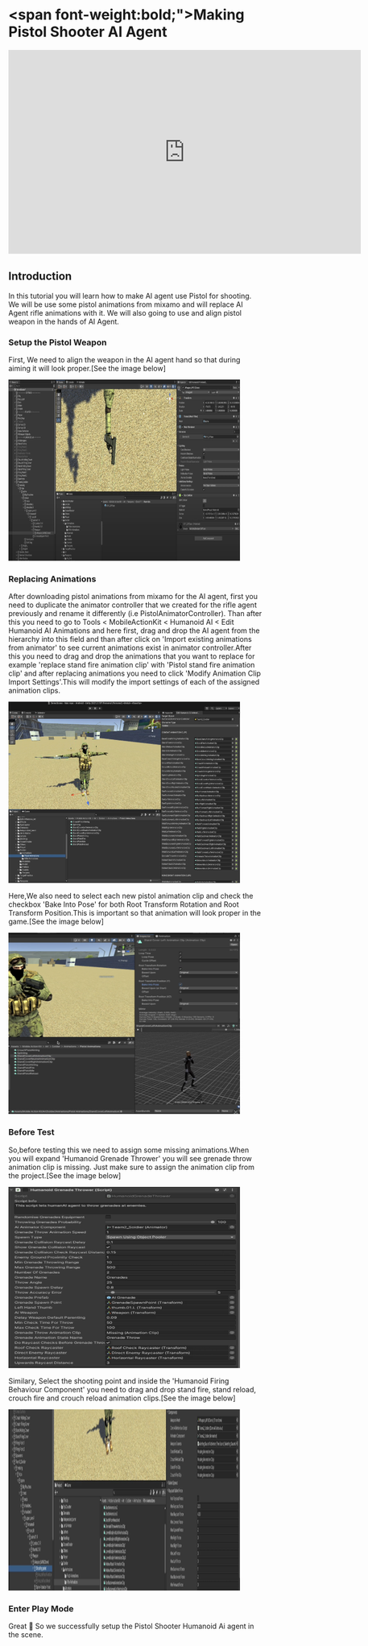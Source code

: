 # <span font-weight:bold;">Making Pistol Shooter AI Agent</span>

<div class="video-container">
    <iframe width="700" height="405" src="https://www.youtube.com/embed/hVD0wtHb4UM?si=PUNwfF04UUhETk_2" title="YouTube video player" frameborder="0" allow="accelerometer; autoplay; clipboard-write; encrypted-media; gyroscope; picture-in-picture; web-share" referrerpolicy="strict-origin-when-cross-origin" allowfullscreen></iframe>
</div>

## Introduction

In this tutorial you will learn how to make AI agent use Pistol for shooting. We will be use some pistol animations from mixamo and will replace AI Agent rifle animations with it. We will also going to use and align pistol weapon in the hands of AI Agent.

### Setup the Pistol Weapon 

First, We need to align the weapon in the AI agent hand so that during aiming it will look proper.[See the image below]

<img src="Images/HoldingPistol.png" alt="alt text" width="460" height="360">

### Replacing Animations 

After downloading pistol animations from mixamo for the AI agent, first you need to duplicate the animator controller that we created for the rifle agent previously and rename it differently (i.e PistolAnimatorController). Than after this you need to go to Tools < MobileActionKit < Humanoid AI < Edit Humanoid AI Animations and here first, drag and drop the AI agent from the hierarchy into this field and than after click on 'Import existing animations from animator' to see current animations exist in animator controller.After this you need to drag and drop the animations that you want to replace for example 'replace stand fire animation clip' with 'Pistol stand fire animation clip' and after replacing animations you need to click 'Modify Animation Clip Import Settings'.This will modify the import settings of each of the assigned animation clips. 

<img src="Images/ReplacingAnims.png" alt="alt text" width="460" height="360">

Here,We also need to select each new pistol animation clip and check the checkbox 'Bake Into Pose' for both Root Transform Rotation and Root Transform Position.This is important so that animation will look proper in the game.[See the image below]

<img src="Images/BakeIntoPose.png" alt="alt text" width="460" height="360">


### Before Test

So,before testing this we need to assign some missing animations.When you will expand 'Humanoid Grenade Thrower' you will see grenade throw animation clip is missing. Just make sure to assign the animation clip from the project.[See the image below]

<img src="Images/MissingGrenadeAnimationClip.png" alt="alt text" width="460" height="360">

Similary, Select the shooting point and inside the 'Humanoid Firing Behaviour Component' you need to drag and drop stand fire, stand reload, crouch fire and crouch reload animation clips.[See the image below]

<img src="Images/MissingFireAnimationClip.png" alt="alt text" width="460" height="360">

### Enter Play Mode

Great 🎉
So we successfully setup the Pistol Shooter Humanoid Ai agent in the scene.